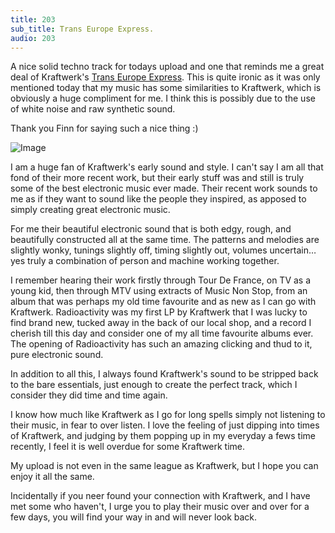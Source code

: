 ```yaml
---
title: 203
sub_title: Trans Europe Express.
audio: 203
---
```


A nice solid techno track for todays upload and one that reminds me a great deal of Kraftwerk's <a href="http://www.youtube.com/watch?v=qBGNlTPgQII" title="Trans Europe Express" target="_blank">Trans Europe Express</a>. This is quite ironic as it was only mentioned today that my music has some similarities to Kraftwerk, which is obviously a huge compliment for me. I think this is possibly due to the use of white noise and raw synthetic sound. 

Thank you Finn for saying such a nice thing :)

![Image](/assets/img/Snd-203.png)

I am a huge fan of Kraftwerk's early sound and style. I can't say I am all that fond of their more recent work, but their early stuff was and still is truly some of the best electronic music ever made. Their recent work sounds to me as if they want to sound like the people they inspired, as apposed to simply creating great electronic music.

For me their beautiful electronic sound that is both edgy, rough, and beautifully constructed all at the same time. The patterns and melodies are slightly wonky, tunings slightly off, timing slightly out, volumes uncertain…yes truly a combination of person and machine working together.

I remember hearing their work firstly through Tour De France, on TV as a young kid, then through MTV using extracts of Music Non Stop, from an album that was perhaps my old time favourite and as new as I can go with Kraftwerk. Radioactivity was my first LP by Kraftwerk that I was lucky to find brand new, tucked away in the back of our local shop, and a record I cherish till this day and consider one of my all time favourite albums ever. The opening of Radioactivity has such an amazing clicking and thud to it, pure electronic sound.

In addition to all this, I always found Kraftwerk's sound to be stripped back to the bare essentials, just enough to create the perfect track, which I consider they did time and time again.

I know how much like Kraftwerk as I go for long spells simply not listening to their music, in fear to over listen. I love the feeling of just dipping into times of Kraftwerk, and judging by them popping up in my everyday a fews time recently, I feel it is well overdue for some Kraftwerk time.

My upload is not even in the same league as Kraftwerk, but I hope you can enjoy it all the same.

Incidentally if you neer found your connection with Kraftwerk, and I have met some who haven't, I urge you to play their music over and over for a few days, you will find your way in and will never look back.